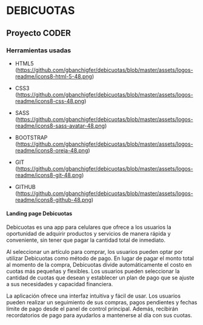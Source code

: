 # DEBICUOTAS

## Proyecto CODER

### Herramientas usadas

- HTML5 (https://github.com/gbanchigfer/debicuotas/blob/master/assets/logos-readme/icons8-html-5-48.png)

- CSS3 (https://github.com/gbanchigfer/debicuotas/blob/master/assets/logos-readme/icons8-css-48.png)

- SASS (https://github.com/gbanchigfer/debicuotas/blob/master/assets/logos-readme/icons8-sass-avatar-48.png)

- BOOTSTRAP (https://github.com/gbanchigfer/debicuotas/blob/master/assets/logos-readme/icons8-oreja-48.png)

- GIT (https://github.com/gbanchigfer/debicuotas/blob/master/assets/logos-readme/icons8-git-48.png)

- GITHUB (https://github.com/gbanchigfer/debicuotas/blob/master/assets/logos-readme/icons8-github-48.png)

#### Landing page Debicuotas
Debicuotas es una app para celulares que ofrece a los usuarios la oportunidad de adquirir productos y servicios de manera rápida y conveniente, sin tener que pagar la cantidad total de inmediato. 

Al seleccionar un artículo para comprar, los usuarios pueden optar por utilizar Debicuotas como método de pago. En lugar de pagar el monto total al momento de la compra, Debicuotas divide automáticamente el costo en cuotas más pequeñas y flexibles. Los usuarios pueden seleccionar la cantidad de cuotas que desean y establecer un plan de pago que se ajuste a sus necesidades y capacidad financiera.

La aplicación ofrece una interfaz intuitiva y fácil de usar. Los usuarios pueden realizar un seguimiento de sus compras, pagos pendientes y fechas límite de pago desde el panel de control principal. Además, recibirán recordatorios de pago para ayudarlos a mantenerse al día con sus cuotas.
